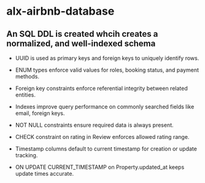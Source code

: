 # alx-airbnb-database
## An SQL DDL is created whcih  creates a normalized, and well-indexed schema 

- UUID is used as primary keys and foreign keys to uniquely identify rows.

- ENUM types enforce valid values for roles, booking status, and payment methods.

- Foreign key constraints enforce referential integrity between related entities.

- Indexes improve query performance on commonly searched fields like email, foreign keys.

- NOT NULL constraints ensure required data is always present.

- CHECK constraint on rating in Review enforces allowed rating range.

- Timestamp columns default to current timestamp for creation or update tracking.

- ON UPDATE CURRENT_TIMESTAMP on Property.updated_at keeps update times accurate.

